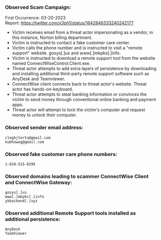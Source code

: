 ### Observed Scam Campaign:

First Occurrence: 03-20-2023  
Report: https://twitter.com/x3ph1/status/1642846333240242177  

- Victim receives email from a threat actor impersonating as a vendor, in this instance, Norton billing department.
- Victim is instructed to contact a fake customer care center.
- Victim calls the phone number and is instructed to visit a "remote support" website. gosys[.]us and www[.]mkpks[.]info.
- Victim is instructed to download a remote support tool from the website named ConnectWiseControl.Client.exe.
- Threat actor attempts to add extra layers of persistence by downloading and installing additional third-party remote support software such as AnyDesk and Teamviewer.
- ConnectWise client connects back to threat actor's website.  Threat actor has hands-on-keyboard.
- Threat actor attempts to steal banking information or convinces the victim to send money through conventional online banking and payment apps.
- Threat actor will attempt to lock the victim's computer and request money to unlock their computer.

### Observed sender email address:

```
cleghjtertu@gmail.com
kubhoweg@gmail.com
```
### Observed fake customer care phone numbers:

`1-810-515-8295`

### Observed domains leading to scammer ConnectWise Client and ConnectWise Gateway:

```
gosys[.]us
www[.]mkpks[.]info
ykbackend[.]xyz
```

### Observed additional Remote Support tools installed as additional persistence:

```
AnyDesk
TeamViewer
```
